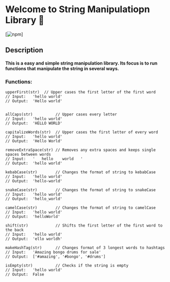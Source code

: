 # Welcome to String Manipulatiopn Library :wave:

[![npm](https://img.shields.io/npm/v/stringlibrarynpm?style=plastic)]

## Description
#### This is a easy and simple string manipulation library. Its focus is to run functions that manipulate the string in several ways.

### Functions: 
<!--code blocks-->
```
upperFirst(str)  // Upper cases the first letter of the first word
// Input:   'hello world'
// Output:  'Hello world'


allCaps(str)          // Upper cases every letter
// Input:   'hello world'
// Output:  'HELLO WORLD'

capitalizeWords(str)  // Upper cases the first letter of every word
// Input:   'hello world'
// Output:  'Hello World'

removeExtraSpace(str) // Removes any extra spaces and keeps single spaces between words
// Input:   '   hello    world   '
// Output:  'hello world'

kebabCase(str)        // Changes the format of string to kebabCase
// Input:   'hello world'
// Output:  'hello-world'

snakeCase(str)        // Changes the format of string to snakeCase
// Input:   'hello world'
// Output:  'hello_world'

camelCase(str)        // Changes the format of string to camelCase
// Input:   'hello world'
// Output:  'helloWorld'

shift(str)            // Shifts the first letter of the first word to the back
// Input:   'hello world'
// Output:  'ello worldh'

makeHashTag(str)      // Changes format of 3 longest words to hashtags
// Input:   'Amazing bongo drums for sale'
// Output:  ['#amazing', '#bongo', '#drums']

isEmpty(str)          // Checks if the string is empty
// Input:   'hello world'
// Output:  False
```
